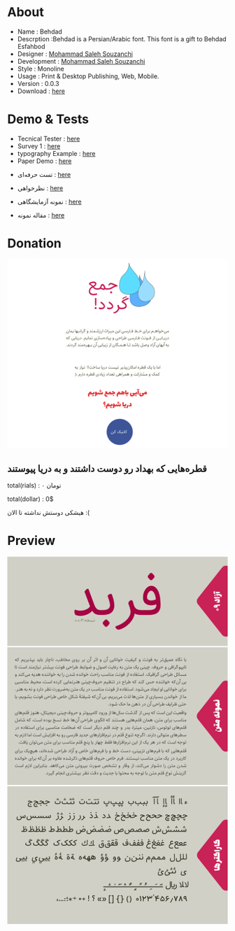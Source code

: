 # About

- Name : Behdad 
- Descrption :Behdad is a Persian/Arabic font. This font is a gift to Behdad Esfahbod
- Designer : [Mohammad Saleh Souzanchi](http://github.com/zoghal)
- Development : [Mohammad Saleh Souzanchi](http://github.com/zoghal)
- Style : Monoline
- Usage : Print & Desktop Publishing, Web, Mobile.
- Version : 0.0.3
- Download : [here](https://github.com/font-store/font-‌Behdad/releases/latest)



#  Demo & Tests

- Tecnical Tester : [here](http://font-store.github.io/font-Behdad/online/)
- Survey 1 : [here](http://font-store.github.io/font-Behdad/tests/)
- typography Example : [here](font-store.github.io/font-behdad/typography-persian.htm)
- Paper Demo : [here](font-store.github.io/font-behdad/peper-persian.htm)


<p dir="rtl">


- تست حرفه‌ای : [here](http://font-store.github.io/font-Behdad/online/)


- نظرخواهی : [here](http://font-store.github.io/font-Behdad/tests/)


- نمونه آزمایشگاهی : [here](font-store.github.io/font-behdad/typography-persian.htm)


- مقاله نمونه : [here](font-store.github.io/font-behdad/peper-persian.htm)

</p>







# Donation

[![Intro](docs/4.png)](https://www.payping.ir/d/t95R)



## قطره‌هایی که بهداد رو دوست داشتند و به دریا پیوستند


total(rials) : ۰ تومان

total(dollar) : 0$


هیشکی دوستش نداشته تا الان :(





# Preview


![Intro](docs/1.png)
![Intro](docs/2.png)
![Intro](docs/3.png)
